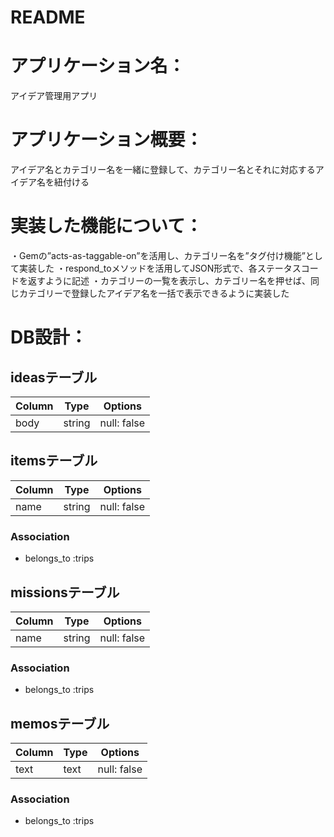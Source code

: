 # README

# アプリケーション名：
アイデア管理用アプリ

# アプリケーション概要：
アイデア名とカテゴリー名を一緒に登録して、カテゴリー名とそれに対応するアイデア名を紐付ける

# 実装した機能について：
・Gemの”acts-as-taggable-on”を活用し、カテゴリー名を”タグ付け機能”として実装した
・respond_toメソッドを活用してJSON形式で、各ステータスコードを返すように記述
・カテゴリーの一覧を表示し、カテゴリー名を押せば、同じカテゴリーで登録したアイデア名を一括で表示できるように実装した


# DB設計：
## ideasテーブル

| Column | Type       | Options     |
| ------ | ---------- | ----------- |
| body   | string     | null: false |


## itemsテーブル

| Column | Type       | Options     |
| ------ | ---------- | ----------- |
| name   | string     | null: false |


### Association
- belongs_to :trips

## missionsテーブル

| Column | Type       | Options     |
| ------ | ---------- | ----------- |
| name   | string     | null: false |

### Association
- belongs_to :trips

## memosテーブル

| Column | Type       | Options     |
| ------ | ---------- | ----------- |
| text   | text       | null: false |


### Association
- belongs_to :trips